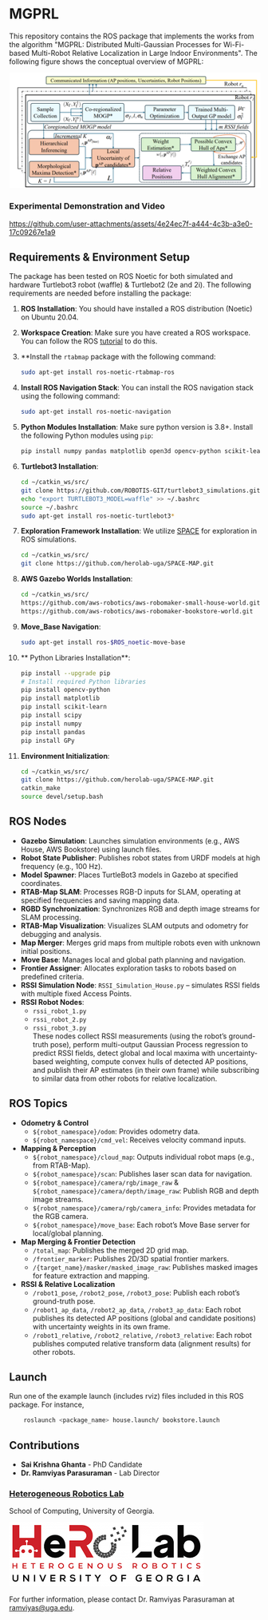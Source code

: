 # MGPRL

This repository contains the ROS package that implements the works from the algorithm "MGPRL: Distributed Multi-Gaussian Processes for Wi-Fi-based Multi-Robot Relative Localization in Large Indoor Environments". The following figure shows the conceptual overview of MGPRL:

![](images/overview.png)


### Experimental Demonstration and Video
https://github.com/user-attachments/assets/4e24ec7f-a444-4c3b-a3e0-17c09267e1a9

## Requirements & Environment Setup
The package has been tested on ROS Noetic for both simulated and hardware Turtlebot3 robot (waffle) & Turtlebot2 (2e and 2i). The following requirements are needed before installing the package:

1. **ROS Installation**: You should have installed a ROS distribution (Noetic) on Ubuntu 20.04.
2. **Workspace Creation**: Make sure you have created a ROS workspace. You can follow the ROS [tutorial](http://wiki.ros.org/catkin/Tutorials/create_a_workspace) to do this.
3. **Install the `rtabmap`  package with the following command:
    ```bash
    sudo apt-get install ros-noetic-rtabmap-ros
    ```
4. **Install ROS Navigation Stack**: You can install the ROS navigation stack using the following command:
    ```bash
    sudo apt-get install ros-noetic-navigation
    ```
6. **Python Modules Installation**: Make sure python version is 3.8+. Install the following Python modules using `pip`:
    ```bash
    pip install numpy pandas matplotlib open3d opencv-python scikit-learn
    ```
7. **Turtlebot3 Installation**:
    ```bash
    cd ~/catkin_ws/src/
    git clone https://github.com/ROBOTIS-GIT/turtlebot3_simulations.git
    echo "export TURTLEBOT3_MODEL=waffle" >> ~/.bashrc
    source ~/.bashrc
    sudo apt-get install ros-noetic-turtlebot3*
    ```
8. **Exploration Framework Installation**: We utilize [SPACE](https://github.com/herolab-uga/SPACE-MAP) for exploration in ROS simulations.
    ```bash
    cd ~/catkin_ws/src/
    git clone https://github.com/herolab-uga/SPACE-MAP.git
    ```

8. **AWS Gazebo Worlds Installation**:
    ```bash
    cd ~/catkin_ws/src/
    https://github.com/aws-robotics/aws-robomaker-small-house-world.git
    https://github.com/aws-robotics/aws-robomaker-bookstore-world.git
    ```

9. **Move_Base Navigation**:
    ```bash
    sudo apt-get install ros-$ROS_noetic-move-base
    ```
10. ** Python Libraries Installation**:
    ```bash
    pip install --upgrade pip
    # Install required Python libraries
    pip install opencv-python
    pip install matplotlib
    pip install scikit-learn
    pip install scipy
    pip install numpy
    pip install pandas
    pip install GPy
    ```
10. **Environment Initialization**:
    ```bash
    cd ~/catkin_ws/src/
    git clone https://github.com/herolab-uga/SPACE-MAP.git
    catkin_make
    source devel/setup.bash
    ```

## ROS Nodes
- **Gazebo Simulation**: Launches simulation environments (e.g., AWS House, AWS Bookstore) using launch files.
- **Robot State Publisher**: Publishes robot states from URDF models at high frequency (e.g., 100 Hz).
- **Model Spawner**: Places TurtleBot3 models in Gazebo at specified coordinates.
- **RTAB-Map SLAM**: Processes RGB-D inputs for SLAM, operating at specified frequencies and saving mapping data.
- **RGBD Synchronization**: Synchronizes RGB and depth image streams for SLAM processing.
- **RTAB-Map Visualization**: Visualizes SLAM outputs and odometry for debugging and analysis.
- **Map Merger**: Merges grid maps from multiple robots even with unknown initial positions.
- **Move Base**: Manages local and global path planning and navigation.
- **Frontier Assigner**: Allocates exploration tasks to robots based on predefined criteria.
- **RSSI Simulation Node**: `RSSI_Simulation_House.py` – simulates RSSI fields with multiple fixed Access Points.
- **RSSI Robot Nodes**: 
  - `rssi_robot_1.py`
  - `rssi_robot_2.py`
  - `rssi_robot_3.py`  
  These nodes collect RSSI measurements (using the robot’s ground-truth pose), perform multi-output Gaussian Process regression to predict RSSI fields, detect global and local maxima with uncertainty-based weighting, compute convex hulls of detected AP positions, and publish their AP estimates (in their own frame) while subscribing to similar data from other robots for relative localization.

## ROS Topics
- **Odometry & Control**
  - `${robot_namespace}/odom`: Provides odometry data.
  - `${robot_namespace}/cmd_vel`: Receives velocity command inputs.
- **Mapping & Perception**
  - `${robot_namespace}/cloud_map`: Outputs individual robot maps (e.g., from RTAB-Map).
  - `${robot_namespace}/scan`: Publishes laser scan data for navigation.
  - `${robot_namespace}/camera/rgb/image_raw` & `${robot_namespace}/camera/depth/image_raw`: Publish RGB and depth image streams.
  - `${robot_namespace}/camera/rgb/camera_info`: Provides metadata for the RGB camera.
  - `${robot_namespace}/move_base`: Each robot’s Move Base server for local/global planning.
- **Map Merging & Frontier Detection**
  - `/total_map`: Publishes the merged 2D grid map.
  - `/frontier_marker`: Publishes 2D/3D spatial frontier markers.
  - `/{target_name}/masker/masked_image_raw`: Publishes masked images for feature extraction and mapping.
- **RSSI & Relative Localization**
  - `/robot1_pose`, `/robot2_pose`, `/robot3_pose`: Publish each robot’s ground-truth pose.
  - `/robot1_ap_data`, `/robot2_ap_data`, `/robot3_ap_data`: Each robot publishes its detected AP positions (global and candidate positions) with uncertainty weights in its own frame.
  - `/robot1_relative`, `/robot2_relative`, `/robot3_relative`: Each robot publishes computed relative transform data (alignment results) for other robots.

## Launch
Run one of the example launch (includes rviz) files included in this ROS package. For instance, 
```bash
    roslaunch <package_name> house.launch/ bookstore.launch
```
## Contributions

- **Sai Krishna Ghanta** - PhD Candidate
- **Dr. Ramviyas Parasuraman** - Lab Director

### [Heterogeneous Robotics Lab](https://hero.uga.edu/)
School of Computing, University of Georgia.


![](Images/Lab.png)

For further information, please contact Dr. Ramviyas Parasuraman at [ramviyas@uga.edu](mailto:ramviyas@uga.edu). 

